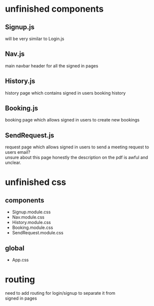 # unfinished components  

## Signup.js 
will be very similar to Login.js  

##  Nav.js 
main navbar header for all the signed in pages  

## History.js  
history page which contains signed in users booking history  

## Booking.js  
booking page which allows signed in users to create new bookings  

## SendRequest.js  
request page which allows signed in users to send a meeting request to users email?  
unsure about this page honestly the description on the pdf is awful and unclear.  


# unfinished css  
## components  
- Signup.module.css  
- Nav.module.css  
- History.module.css  
- Booking.module.css  
- SendRequest.module.css  

## global   
- App.css  

# routing  
need to add routing for login/signup to separate it from   
signed in pages  

